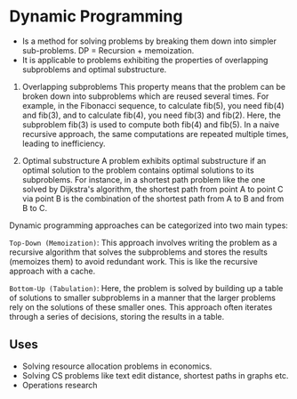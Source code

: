 # Dynamic Programming

- Is a method for solving problems by breaking them down into simpler sub-problems. DP = Recursion + memoization.
- It is applicable to problems exhibiting the properties of overlapping subproblems and optimal substructure.

1. Overlapping subproblems
 This property means that the problem can be broken down into subproblems which are reused several times. For example, in the Fibonacci sequence, to calculate fib(5), you need fib(4) and fib(3), and to calculate fib(4), you need fib(3) and fib(2). Here, the subproblem fib(3) is used to compute both fib(4) and fib(5). In a naive recursive approach, the same computations are repeated multiple times, leading to inefficiency.

2. Optimal substructure
A problem exhibits optimal substructure if an optimal solution to the problem contains optimal solutions to its subproblems. For instance, in a shortest path problem like the one solved by Dijkstra's algorithm, the shortest path from point A to point C via point B is the combination of the shortest path from A to B and from B to C.

Dynamic programming approaches can be categorized into two main types:

`Top-Down (Memoization)`: This approach involves writing the problem as a recursive algorithm that solves the subproblems and stores the results (memoizes them) to avoid redundant work. This is like the recursive approach with a cache.

`Bottom-Up (Tabulation)`: Here, the problem is solved by building up a table of solutions to smaller subproblems in a manner that the larger problems rely on the solutions of these smaller ones. This approach often iterates through a series of decisions, storing the results in a table.

## Uses

- Solving resource allocation problems in economics.
- Solving CS problems like text edit distance, shortest paths in graphs etc.
- Operations research
